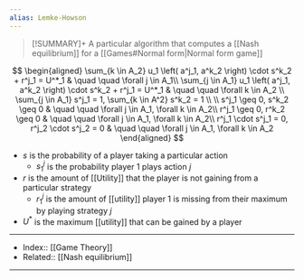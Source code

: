 ```yaml
---
alias: Lemke-Howson
---
```

> [!SUMMARY]+
> A particular algorithm that computes a [[Nash equilibrium]] for a [[Games#Normal form|Normal form game]] 

$$
\begin{aligned}
\sum_{k \in A_2} u_1 \left( a^j_1, a^k_2 \right) \cdot s^k_2 + r^j_1 = U^*_1 & \quad \quad \forall j \in A_1\\
\sum_{j \in A_1} u_1 \left( a^j_1, a^k_2 \right) \cdot s^k_2 + r^j_1 = U^*_1 & \quad \quad \forall k \in A_2 \\
\sum_{j \in A_1} s^j_1 = 1, \sum_{k \in A^2} s^k_2 = 1 \\ \\
s^j_1 \geq 0, s^k_2 \geq 0 & \quad \quad \forall j \in A_1, \forall k \in A_2\\
r^j_1 \geq 0, r^k_2 \geq 0 & \quad \quad \forall j \in A_1, \forall k \in A_2\\
r^j_1 \cdot s^j_1 = 0, r^j_2 \cdot s^j_2 = 0 & \quad \quad \forall j \in A_1, \forall k \in A_2
\end{aligned}
$$
- $s$ is the probability of a player taking a particular action
	- $s^j_1$ is the probability player 1 plays action $j$
- $r$ is the amount of [[Utility]] that the player is not gaining from a particular strategy
	- $r^j_1$ is the amount of [[utility]] player 1 is missing from their maximum by playing strategy $j$
- $U^*$ is the maximum [[utility]] that can be gained by a player

---
- Index:: [[Game Theory]]
- Related:: [[Nash equilibrium]]
---